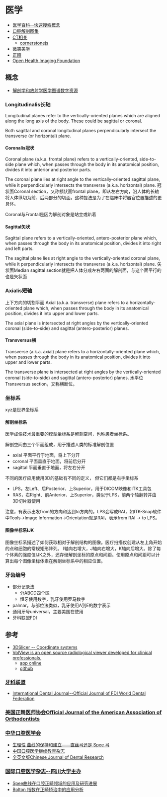 # 医学

- [医学百科--快速搜索概念](https://www.yixue.com/)
- [口腔解剖图集](https://www.imaios.com/cn/e-anatomy/4/4)
- [CT相关](../cg/ct.md)
    - [cornerstonejs](../cg/library/cornerstonejs.md)
- [微笑美学](../articles/2023/smile.md)
- [正畸](../articles/2024/orthodontics.md)
- [Open Health Imaging Foundation](https://ohif.org/)

## 概念

- [解剖学和放射学医学图谱数字资源](https://www.imaios.com/cn)

### Longitudinalis长轴

Longitudinal planes refer to the vertically-oriented planes which are aligned along the long axis of the body. These could be sagittal or coronal.

Both sagittal and coronal longitudinal planes perpendicularly intersect the transverse (or horizontal) plane.

#### Coronalis冠状
Coronal plane (a.k.a. frontal plane) refers to a vertically-oriented, side-to-side plane which, when passes through the body in its anatomical position, divides it into anterior and posterior parts.

The coronal plane lies at right angle to the vertically-oriented sagittal plane, while it perpendicularly intersects the transverse (a.k.a. horizontal) plane.
冠状面Coronal section，又称额状面frontal plane，即从左右方向，沿人体的长轴将人体纵切为前、后两部分的切面。这种提法是为了在临床中将器官位置描述的更具体。

Coronal与Frontal是因为解剖对象是站立或趴着

#### Sagittal矢状
Sagittal plane refers to a vertically-oriented, antero-posterior plane which, when passes through the body in its anatomical position, divides it into right and left parts.

The sagittal plane lies at right angle to the vertically-oriented coronal plane, while it perpendicularly intersects the transverse (a.k.a. horizontal) plane.
矢状面Median sagittal section就是把人体分成左右两面的解剖面，与这个面平行的也是矢状面

### Axialis短轴
上下方向的切割平面
Axial (a.k.a. transverse) plane refers to a horizontally-oriented plane which, when passes through the body in its anatomical position, divides it into upper and lower parts.

The axial plane is intersected at right angles by the vertically-oriented coronal (side-to-side) and sagittal (antero-posterior) planes.

#### Transversus横
Transverse (a.k.a. axial) plane refers to a horizontally-oriented plane which, when passes through the body in its anatomical position, divides it into upper and lower parts.

The transverse plane is intersected at right angles by the vertically-oriented coronal (side-to-side) and sagittal (antero-posterior) planes.
水平位Transversus section，又称横断位。

### 坐标系
xyz是世界坐标系

#### 解剖坐标系
医学成像技术最重要的模型坐标系是解剖空间，也称患者坐标系。

解剖空间由三个平面组成，用于描述人类的标准解剖位置

- axial 平面平行于地面，将上下分开
- coronal 平面垂直于地面，将前后分开
- sagittal 平面垂直于地面，将左右分开

不同的医疗应用使用3D的基础有不同的定义， 但它们都是右手坐标系

- LPS，左Left、后Posterior、上Superior，用于DICOM映像和ITK工具包
- RAS，右Right、前Anterior、上Superior，类似于LPS，前两个轴翻转并由3D切片器使用

注意，有表示出发from的方向和达到to方向的，LPS会写成RAI，如ITK-Snap软件中Tools->Image Information->Orientation就是RAI，表示from RAI -> to LPS。

#### 图像坐标系IJK
图像坐标系描述了如何获取相对于解剖结构的图像。医疗扫描仪创建从左上角开始的点和细胞的常规矩形阵列。
I轴向右增大，J轴向右增大，K轴向后增大。除了每个体素的强度值IJK之外，还存储解剖坐标的原点和间距。使用原点和间距可以计算出每个图像坐标体素在解剖坐标系中的相应位置。

### 牙齿编号

- 部分记录法
    - 分ABCD四个区
    - 恒牙使用数字，乳牙使用罗马数字
- palmar，与部位法类似，乳牙使用A到E的数字表示
- 通用牙号universal，主要美国在使用
- 牙科联盟FDI

## 参考

- [3DSlicer -- Coordinate systems](https://www.slicer.org/wiki/Coordinate_systems)
- [VolView is an open source radiological viewer developed for clinical professionals.](https://volview.kitware.com/)
    - [app online](https://volview.kitware.app/)
    - [github](https://github.com/Kitware/VolView)
   
### [牙科联盟](http://www.fdiworldental.org/)

- [International Dental Journal--Official Journal of FDI World Dental Federation](https://www.sciencedirect.com/journal/international-dental-journal)

### [美国正畸医师协会Official Journal of the American Association of Orthodontists](https://www.ajodo.org/)

### [中华口腔医学会](https://www.cndent.com/)

- [生理性 曲线的保持和建立——直丝弓还是 Spee 弓](https://www.cndent.com/wp-content/uploads/2019/08/2-8.pdf)
- [中国口腔医学继续教育杂志](http://www.cndent.com/%e4%b8%ad%e5%9b%bd%e5%8f%a3%e8%85%94%e5%8c%bb%e5%ad%a6%e7%bb%a7%e7%bb%ad%e6%95%99%e8%82%b2%e6%9d%82%e5%bf%97)
- [全英文版Chinese Journal of Dental Research](http://cjdr.cndent.com/index.html)

### [国际口腔医学杂志--四川大学主办](https://www.gjkqyxzz.cn/CN/1673-5749/home.shtml)
- [Spee曲线在口腔正畸领域的应用及研究进展](https://www.gjkqyxzz.cn/article/2021/1673-5749/1673-5749-48-1-90.shtml)
- [Bolton 指数在正畸矫治中的应用分析](https://www.gjkqyxzz.cn/CN/10.3969/j.issn.1673-5749.2009.04.027)